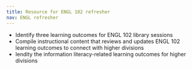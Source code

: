 ```yaml
---
title: Resource for ENGL 102 refresher 
nav: ENGL refresher
---
```


- Identify three learning outcomes for ENGL 102 library sessions
- Compile instructional content that reviews and updates ENGL 102 learning outcomes to connect with higher divisions
- Iendity the information literacy-related learning outcomes for higher divisions

